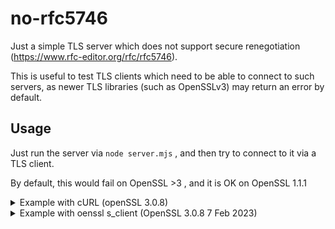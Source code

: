 # no-rfc5746

Just a simple TLS server which does not support secure renegotiation (https://www.rfc-editor.org/rfc/rfc5746).

This is useful to test TLS clients which need to be able to connect to such servers, as newer TLS libraries (such as OpenSSLv3) may return an error by default.


## Usage

Just run the server via `node server.mjs` , and then try to connect to it via a TLS client.

By default, this would fail on OpenSSL >3 , and it is OK on OpenSSL 1.1.1

<details>

<summary> Example with cURL (openSSL 3.0.8) </summary>

```
$ curl -v https://127.0.0.1:4433
*   Trying 127.0.0.1:4433...
* Connected to 127.0.0.1 (127.0.0.1) port 4433 (#0)
* ALPN: offers h2,http/1.1
* TLSv1.3 (OUT), TLS handshake, Client hello (1):
*  CAfile: /etc/ssl/certs/ca-certificates.crt
*  CApath: none
* TLSv1.3 (IN), TLS handshake, Server hello (2):
* TLSv1.2 (OUT), TLS alert, handshake failure (552):
* OpenSSL/3.0.8: error:0A000152:SSL routines::unsafe legacy renegotiation disabled
* Closing connection 0
curl: (35) OpenSSL/3.0.8: error:0A000152:SSL routines::unsafe legacy renegotiation disabled
```

</details>

<details>

<summary> Example with oenssl s_client (OpenSSL 3.0.8 7 Feb 2023) </summary>

```
$ openssl s_client -connect 127.0.0.1:4433
CONNECTED(00000003)
40271E309C7F0000:error:0A000152:SSL routines:final_renegotiate:unsafe legacy renegotiation disabled:ssl/statem/extensions.c:893:
---
no peer certificate available
---
No client certificate CA names sent
---
SSL handshake has read 49 bytes and written 304 bytes
Verification: OK
---
New, (NONE), Cipher is (NONE)
Secure Renegotiation IS NOT supported
Compression: NONE
Expansion: NONE
No ALPN negotiated
SSL-Session:
    Protocol  : TLSv1.2
    Cipher    : 0000
    Session-ID:
    Session-ID-ctx:
    Master-Key:
    PSK identity: None
    PSK identity hint: None
    SRP username: None
    Start Time: 1684839458
    Timeout   : 7200 (sec)
    Verify return code: 0 (ok)
    Extended master secret: no
---
```

</details>